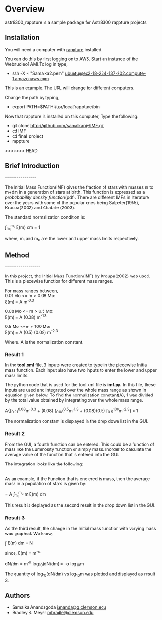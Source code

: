 Overview
========

astr8300_rappture is a sample package for Astr8300 rappture projects.

Installation
------------

You will need a computer with [rappture](https://nanohub.org/infrastructure/rappture/) installed.

You can do this by first logging on to AWS. Start an instance of the Webnucleo1 AMI.To log in type,
* ssh -X -i "Samalka2.pem" ubuntu@ec2-18-234-137-202.compute-1.amazonaws.com

This is an example. The URL will change for different computers. 

Change the path by typing, 
* export PATH=$PATH:/usr/local/rappture/bin

Now that rappture is installed on this computer, 
 Type the following:

* git clone http://github.com/samalkapiy/IMF.git
* cd IMF
* cd final_project
* rappture

<<<<<<< HEAD
<h2> Brief Introduction </h2>
----------------

The Initial Mass Function(IMF) gives the fraction of stars with masses m to m+dm in a generation of stars at birth. This function is expressed as a <i> probabability density function</i>(pdf). There are different IMFs in literature over the years with some of the popular ones being Salpeter(1955), Kroupa(2002) and Chabrier(2003). 

The standard normalization condition is:

&int;<sub>m<sub>l</sub></sub><sup>m<sub>u</sub></sup> &xi;(m) dm = 1

where, m<sub>l</sub> and m<sub>u</sub> are the lower and upper mass limits respectively.  

<h2> Method </h2>
------------------

In this project, the Initial Mass Function(IMF) by Kroupa(2002) was used. This is a piecewise function for different mass ranges. 

For mass ranges between,
<br>0.01 Mo <= m > 0.08 Mo:</br>
       &xi;(m) = A m<sup>-0.3</sup> 

0.08 Mo <= m > 0.5 Mo:
      <br> &xi;(m) = A (0.08) m<sup>-1.3</sup> </br>
      
0.5 Mo <=m > 100 Mo:
      <br> &xi;(m) = A (0.5) (0.08) m<sup>-2.3</sup> </br>

Where, A is the normalization constant. 

<h3>Result 1 </h3>

In the <b>tool.xml</b> file, 3 inputs were created to type in the piecewise Initial mass function. Each input also have two inputs to enter the lower and upper mass limits.

The python code that is used for the tool.xml file is <b>imf.py.</b> In this file, these inputs are used and integrated over the whole mass range as shown in equation given below. To find the normalization constant(A), 1 was divided by the total value obtained by integrating over the whole mass range.

A{&int;<sub>0.01</sub><sup>0.08</sup>m<sup>-0.3</sup> + (0.08) &int;<sub>0.08</sub><sup>0.5</sup>m<sup>-1.3</sup> + (0.08)(0.5) &int;<sub>0.5</sub><sup>100</sup>m<sup>-2.3</sup>} = 1

The normalization constant is displayed in the drop down list in the GUI.

<h3>Result 2</h3>

From the GUI, a fourth function can be entered. This could be a function of mass like the Luminosity function or simply mass. Inorder to calculate the average value of the function that is entered into the GUI. 

The integration looks like the following:

<br>As an example, if the Function that is enetered is mass, then the average mass in a population of stars is given by:</br>

<m> = A &int;<sub>m<sub>l</sub></sub><sup>m<sub>u</sub></sup>  m  &xi;(m) dm 

This result is deplayed as the second result in the drop down list in the GUI.

<h3>Result 3</h3>

As the third result, the change in the Initial mass function with varying mass was graphed. 
We know, 

&int; &xi;(m) dm = N

since, &xi;(m) &prop; m<sup>-&alpha;</sup>

dN/dm = m<sup>-&alpha;</sup>
log<sub>10</sub>(dN/dm) = -&alpha; log<sub>10</sub>m

The quantity of log<sub>10</sub>(dN/dm) vs log<sub>10</sub>m was plotted and displayed as result 3. 



Authors
-------

- Samalka Anandagoda <iananda@g.clemson.edu>
- Bradley S. Meyer <mbradle@clemson.edu>
